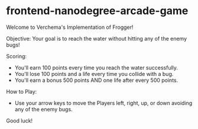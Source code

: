 frontend-nanodegree-arcade-game
===============================

Welcome to Verchema's Implementation of Frogger!

Objective:
Your goal is to reach the water without hitting any of the enemy bugs!

Scoring:
-  You'll earn 100 points every time you reach the water successfully.
-  You'll lose 100 points and a life every time you collide with a bug.
-  You'll earn a bonus 500 points AND one life after every 500 points.

How to Play:
- Use your arrow keys to move the Players left, right, up, or down avoiding any of the enemy bugs.

Good luck!
